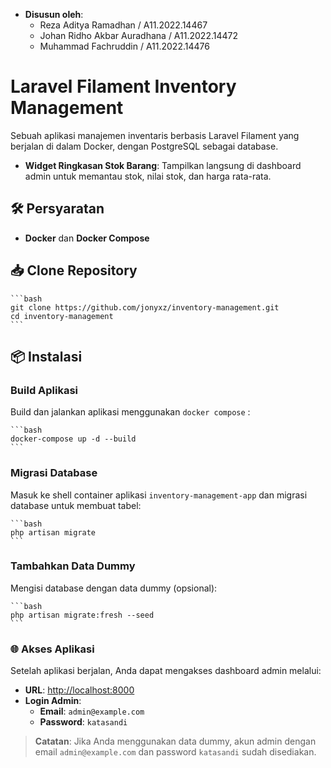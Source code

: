 - **Disusun oleh**:
  - Reza Aditya Ramadhan / A11.2022.14467
  - Johan Ridho Akbar Auradhana / A11.2022.14472
  - Muhammad Fachruddin / A11.2022.14476


# Laravel Filament Inventory Management

Sebuah aplikasi manajemen inventaris berbasis Laravel Filament yang berjalan di dalam Docker, dengan PostgreSQL sebagai database.
- **Widget Ringkasan Stok Barang**: Tampilkan langsung di dashboard admin untuk memantau stok, nilai stok, dan harga rata-rata.

## 🛠️ Persyaratan

- **Docker** dan **Docker Compose**

## 📥 Clone Repository

    ```bash
    git clone https://github.com/jonyxz/inventory-management.git
    cd inventory-management
    ```

## 📦 Instalasi 

### Build Aplikasi

Build dan jalankan aplikasi menggunakan `docker compose` :

    ```bash
    docker-compose up -d --build
    ```

### Migrasi Database

Masuk ke shell container aplikasi `inventory-management-app` dan migrasi database untuk membuat tabel:

    ```bash
    php artisan migrate
    ```

### Tambahkan Data Dummy

Mengisi database dengan data dummy (opsional):

    ```bash
    php artisan migrate:fresh --seed
    ```

### 🌐 Akses Aplikasi

Setelah aplikasi berjalan, Anda dapat mengakses dashboard admin melalui:

- **URL**: [http://localhost:8000](http://localhost:8000)
- **Login Admin**:
  - **Email**: `admin@example.com`
  - **Password**: `katasandi`

> **Catatan**: Jika Anda menggunakan data dummy, akun admin dengan email `admin@example.com` dan password `katasandi` sudah disediakan.